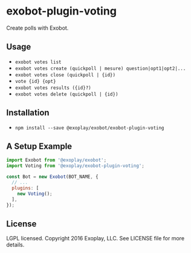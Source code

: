 # exobot-plugin-voting

Create polls with Exobot.

## Usage

* `exobot votes list`
* `exobot votes create (quickpoll | mesure) question|opt1|opt2|...`
* `exobot votes close (quickpoll | {id})`
* `vote {id} {opt}`
* `exobot votes results ({id}?)`
* `exobot votes delete (quickpoll | {id})`

## Installation

* `npm install --save @exoplay/exobot/exobot-plugin-voting`

## A Setup Example

```javascript
import Exobot from '@exoplay/exobot';
import Voting from '@exoplay/exobot-plugin-voting';

const Bot = new Exobot(BOT_NAME, {
  // ...
  plugins: [
    new Voting();
  ],
});
```

## License

LGPL licensed. Copyright 2016 Exoplay, LLC. See LICENSE file for more details.
